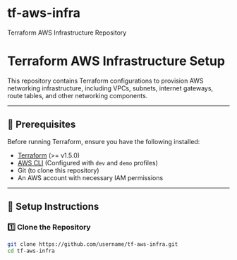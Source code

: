 # tf-aws-infra
Terraform AWS Infrastructure Repository
# Terraform AWS Infrastructure Setup

This repository contains Terraform configurations to provision AWS networking infrastructure, including VPCs, subnets, internet gateways, route tables, and other networking components.

---

## **📌 Prerequisites**
Before running Terraform, ensure you have the following installed:
- [Terraform](https://developer.hashicorp.com/terraform/downloads) (>= v1.5.0)
- [AWS CLI](https://aws.amazon.com/cli/) (Configured with `dev` and `demo` profiles)
- Git (to clone this repository)
- An AWS account with necessary IAM permissions

---

## **🚀 Setup Instructions**

### **1️⃣ Clone the Repository**
```sh
git clone https://github.com/username/tf-aws-infra.git
cd tf-aws-infra
